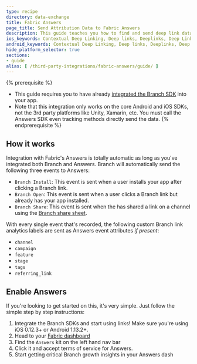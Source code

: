 ```yaml
---
type: recipe
directory: data-exchange
title: Fabric Answers
page_title: Send Attribution Data to Fabric Answers
description: This guide teaches you how to find and send deep link data to Fabric's Answers platform through your Branch integration.
ios_keywords: Contextual Deep Linking, Deep links, Deeplinks, Deep Linking, Deeplinking, Deferred Deep Linking, Deferred Deeplinking, Google App Indexing, Google App Invites, Apple Universal Links, Apple Spotlight Search, Facebook App Links, AppLinks, Deepviews, Deep views, Fabric Answers, Answers, iOS, Webhook
android_keywords: Contextual Deep Linking, Deep links, Deeplinks, Deep Linking, Deeplinking, Deferred Deep Linking, Deferred Deeplinking, Google App Indexing, Google App Invites, Apple Universal Links, Apple Spotlight Search, Facebook App Links, AppLinks, Deepviews, Deep views, Fabric Answers, Answers, Android, Webhook
hide_platform_selector: true
sections:
- guide
alias: [ /third-party-integrations/fabric-answers/guide/ ]
---
```


{% prerequisite %}
- This guide requires you to have already [integrated the Branch SDK]({{base.url}}/getting-started/sdk-integration-guide) into your app.
- Note that this integration only works on the core Android and iOS SDKs, not the 3rd party platforms like Unity, Xamarin, etc. You must call the Answers SDK even tracking methods directly send the data.
{% endprerequisite %}

## How it works

Integration with Fabric's Answers is totally automatic as long as you've integrated both Branch and Answers. Branch will automatically send the following three events to Answers:

- `Branch Install`: This event is sent when a user installs your app after clicking a Branch link.
- `Branch Open`: This event is sent when a user clicks a Branch link but already has your app installed.
- `Branch Share`: This event is sent when the has shared a link on a channel using the [Branch share sheet]({{base.url}}/getting-started/branch-universal-object/guide/ios/#showsharesheetwithlinkproperties).

With every single event that's recorded, the following custom Branch link analytics labels are sent as Answers event attributes *if present*:

- `channel`
- `campaign`
- `feature`
- `stage`
- `tags`
- `referring_link`

## Enable Answers

If you're looking to get started on this, it's very simple. Just follow the simple step by step instructions:

1. Integrate the Branch SDKs and start using links! Make sure you're using iOS 0.12.3+ or Android 1.13.2+.
2. Head to your [Fabric dashboard](https://fabric.io/home)
3. Find the `Answers` kit on the left hand nav bar
4. Click it and accept terms of service for Answers.
5. Start getting critical Branch growth insights in your Answers dash
